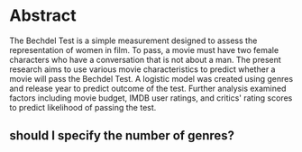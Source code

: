 
# Abstract 

The Bechdel Test is a simple measurement designed to assess the representation of women in film. To pass, a movie must have two female characters who have a conversation that is not about a man. The present research aims to use various movie characteristics to predict whether a movie will pass the Bechdel Test. A logistic model was created using genres and release year to predict outcome of the test. Further analysis examined factors including movie budget, IMDB user ratings, and critics' rating scores to predict likelihood of passing the test. 

## should I specify the number of genres?





